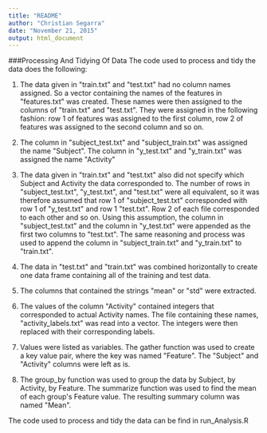 ```yaml
---
title: "README"
author: "Christian Segarra"
date: "November 21, 2015"
output: html_document
---
```


###Processing And Tidying Of Data
The code used to process and tidy the data does the following:

1. The data given in "train.txt" and "test.txt" had no column names assigned. So a vector containing the names of the features in "features.txt" was created. These names were then assigned to the columns of "train.txt" and "test.txt". They were assigned in the following fashion: row 1 of features was assigned to the first column, row 2 of features was assigned to the second column and so on.

2. The column in "subject_test.txt" and "subject_train.txt" was assigned the name "Subject". The column in "y_test.txt" and "y_train.txt" was assigned the name "Activity"

3. The data given in "train.txt" and "test.txt" also did not specify which Subject and Activity the data corresponded to. The number of rows in "subject_test.txt", "y_test.txt", and "test.txt" were all equivalent, so it was therefore assumed that row 1 of "subject_test.txt" corresponded with row 1 of "y_test.txt" and row 1 "test.txt". Row 2 of each file corresponded to each other and so on. Using this assumption, the column in "subject_test.txt" and the column in "y_test.txt" were appended as the first two columns to "test.txt". The same reasoning and process was used to append the column in "subject_train.txt" and "y_train.txt" to "train.txt".

4. The data in "test.txt" and "train.txt" was combined horizontally to create one data frame containing all of the training and test data.

5. The columns that contained the strings "mean" or "std" were extracted.

6. The values of the column "Activity" contained integers that corresponded to actual Activity names. The file containing these names, "activity_labels.txt" was read into a vector. The integers were then replaced with their corresponding labels.

7. Values were listed as variables. The gather function was used to create a key value pair, where the key was named "Feature". The "Subject" and "Activity" columns were left as is.

8. The group_by function was used to group the data by Subject, by Activity, by Feature. The summarize function was used to find the mean of each group's Feature value. The resulting summary column was named "Mean".

The code used to process and tidy the data can be find in run_Analysis.R